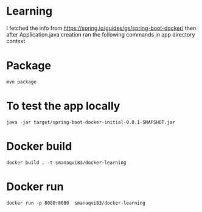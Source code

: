 # Learning
I fetched the info from https://spring.io/guides/gs/spring-boot-docker/
then after Application.java creation ran the following commands in app directory context

 # Package
`mvn package`

# To test the app locally 
`java -jar target/spring-boot-docker-initial-0.0.1-SNAPSHOT.jar`

# Docker build 
`docker build . -t smanaqvi83/docker-learning` 

# Docker run 

`docker run -p 8080:8080  smanaqvi83/docker-learning`

